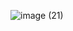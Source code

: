 ![image (21)](https://user-images.githubusercontent.com/49785969/130274539-662327e2-1bc9-4284-9f6e-1921aa542f89.png)

